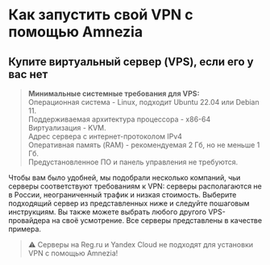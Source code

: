 # Как запустить свой VPN с помощью Amnezia
## Купите виртуальный сервер (VPS), если его у вас нет

>**Минимальные системные требования для VPS:** \
>Операционная система - Linux, подходит Ubuntu 22.04 или Debian 11.\
>Поддерживаемая архитектура процессора - x86-64 \
>Виртуализация - KVM.\
>Адрес сервера c интернет-протоколом IPv4  \
>Оперативная память (RAM) - рекомендуемая 2 Гб, но не меньше 1 Гб.\
>Предустановленное ПО и панель управления не требуются.


Чтобы вам было удобней, мы подобрали несколько компаний, чьи серверы соответствуют требованиям к VPN: серверы располагаются не в России, неограниченный трафик и низкая стоимость.
Выберите подходящий сервер из представленных ниже и следуйте пошаговым инструкциям. Вы также можете выбрать любого другого VPS-провайдера на своё усмотрение. Все серверы представлены в качестве примера.

>⚠️️ Серверы на Reg.ru и Yandex Cloud не подходят для установки VPN с помощью Amnezia!

&nbsp;

[Как запустить свой VPN c помощью Amnezia]: ../instructions/0_starter-guide
[файла]: ../instructions/04_file-connection
[QR-кода]: ../instructions/05_qr-code_connection
[ключа в виде текста]: ../instructions/03_text-key-connection
[FAQ]: ../faq
[телеграм чат]: https://t.me/amnezia_vpn
[другим разделам инструкции]: ../instructions
[Подключение через ключ в виде текста]: ../instructions/03_text-key-connection